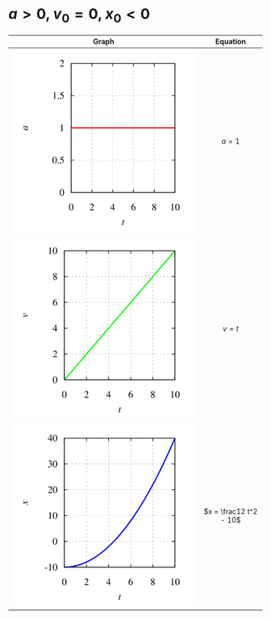 # $a > 0$, $v_0 = 0$, $x_0 < 0$
Graph | Equation
:-: | :-:
![](nulm-xva-eqn-6-acc.svg) | $a = 1$
![](nulm-xva-eqn-6-vel.svg) | $v = t$
![](nulm-xva-eqn-6-pos.svg) | $x = \frac12 t^2 - 10$
